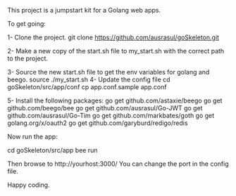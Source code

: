 This project is a jumpstart kit for a Golang web apps.

To get going:

1- Clone the project.
	git clone https://github.com/ausrasul/goSkeleton.git

2- Make a new copy of the start.sh file to my_start.sh with the correct path to the project.

3- Source the new start.sh file to get the env variables for golang and beego.
	source ./my_start.sh
4- Update the config file
	cd goSkeleton/src/app/conf
	cp app.conf.sample app.conf
	
5- Install the following packages:
	go get github.com/astaxie/beego
	go get github.com/beego/bee
	go get github.com/ausrasul/Go-JWT
	go get github.com/ausrasul/Go-Tim
	go get github.com/markbates/goth
	go get golang.org/x/oauth2
	go get github.com/garyburd/redigo/redis

Now run the app:

cd goSkeleton/src/app
bee run

Then browse to http://yourhost:3000/
You can change the port in the config file.

Happy coding.


